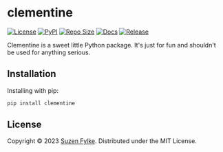 # clementine

[![License][license_badge]][license_link]
[![PyPI][pypi_badge]][pypi_link]
[![Repo Size][repo_size_badge]][repo_size_link]
[![Docs][docs_badge]][docs_link]
[![Release][release_badge]][release_link]

Clementine is a sweet little Python package. It's just for fun and shouldn't
be used for anything serious.

## Installation

Installing with pip:

```sh
pip install clementine
```

## License

Copyright &copy; 2023 [Suzen Fylke](https://suzenfylke.com). Distributed under the MIT License.


[docs_badge]: https://img.shields.io/github/actions/workflow/status/codesue/clementine/publish-docs.yml?label=docs&colorA=363a4f&colorB=b7bdf8&style=flat
[docs_link]: https://github.com/codesue/clementine/actions/workflows/publish-docs.yml

[license_badge]: https://img.shields.io/github/license/codesue/clementine?colorA=363a4f&colorB=b7bdf8&style=flat
[license_link]: https://github.com/codesue/clementine/tree/main/LICENSE

[pypi_badge]: https://img.shields.io/pypi/v/clementine?colorA=363a4f&colorB=b7bdf8&style=flat
[pypi_link]: https://pypi.org/project/clementine

[release_badge]: https://img.shields.io/github/actions/workflow/status/codesue/clementine/publish-pypi.yml?label=release&colorA=363a4f&colorB=b7bdf8&style=flat
[release_link]: https://github.com/codesue/clementine/actions/workflows/publish-pypi.yml

[repo_size_badge]: https://img.shields.io/github/repo-size/codesue/clementine?colorA=363a4f&colorB=b7bdf8&style=flat
[repo_size_link]: https://github.com/codesue/clementine
